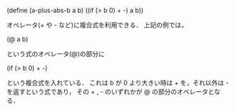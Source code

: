  (define (a-plus-abs-b a b)
   ((if (> b 0) + -) a b))

オペレータ(+ や - など)に複合式を利用できる．
上記の例では，

 (@ a b)

という式のオペレータ(@)の部分に

 (if (> b 0) + -)

という複合式を入れている．
これは b が 0 より大きい時は + を，それ以外は - を返すという式であり，
その + , - のいずれかが @ の部分のオペレータとなる．
